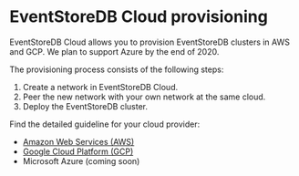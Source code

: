 # EventStoreDB Cloud provisioning

EventStoreDB Cloud allows you to provision EventStoreDB clusters in AWS and GCP. We plan to support Azure by the end of 2020.

The provisioning process consists of the following steps:

1. Create a network in EventStoreDB Cloud.
2. Peer the new network with your own network at the same cloud.
3. Deploy the EventStoreDB cluster.

Find the detailed guideline for your cloud provider:
- [Amazon Web Services (AWS)](aws)
- [Google Cloud Platform (GCP)](gcp.md)
- Microsoft Azure (coming soon)
